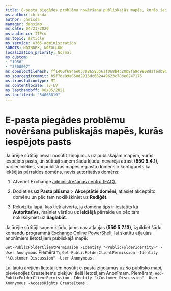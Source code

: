 ```yaml
---
title: E-pasta piegādes problēmu novēršana publiskajās mapēs, kurās iespējots pasts
ms.author: chrisda
author: chrisda
manager: dansimp
ms.date: 04/21/2020
ms.audience: ITPro
ms.topic: article
ms.service: o365-administration
ROBOTS: NOINDEX, NOFOLLOW
localization_priority: Normal
ms.custom:
- "1956"
- "3500007"
ms.openlocfilehash: ff1400f694ae037a8658356af068b4c20b8fa9d9908dafedb90db7bb6859530f
ms.sourcegitcommit: b5f7da89a650d2915dc652449623c78be6247175
ms.translationtype: MT
ms.contentlocale: lv-LV
ms.lasthandoff: 08/05/2021
ms.locfileid: "54068819"
---
```

# <a name="fix-email-delivery-issues-to-mail-enabled-public-folders"></a>E-pasta piegādes problēmu novēršana publiskajās mapēs, kurās iespējots pasts

Ja ārējie sūtītāji nevar nosūtīt ziņojumus uz publiskajām mapēm, kurās iespējots pasts, un sūtītāji saņem šādu kļūdu: nevarēja atrast **(550 5.4.1),** pārliecinieties, vai publiskās mapes e-pasta domēns ir konfigurēts kā iekšējās pārraides domēns, nevis autoritatīvs domēns:

1. Atveriet Exchange [administrēšanas centru (EAC).](https://docs.microsoft.com/Exchange/exchange-admin-center)

2. Dodieties **uz Pasta plūsma** \> **Akceptētie domēni**, atlasiet akceptēto domēnu un pēc tam noklikšķiniet uz **Rediģēt**.

3. Rekvizītu lapā, kas tiek atvērta, ja domēna tips ir iestatīts kā **Autoritatīvs,** mainiet vērtību uz **Iekšējā** pārraide un pēc tam noklikšķiniet uz **Saglabāt**.

Ja ārējie sūtītāji saņem kļūdu, jums nav atļaujas **(550 5.7.13),** izpildiet šādu komandu programmā [Exchange Online PowerShell,](https://docs.microsoft.com/powershell/exchange/exchange-online/connect-to-exchange-online-powershell/connect-to-exchange-online-powershell) lai skatītu atļaujas anonīmiem lietotājiem publiskajā mapē:

`Get-PublicFolderClientPermission -Identity "<PublicFolderIdentity>" -User Anonymous` Piemēram, `Get-PublicFolderClientPermission -Identity "\Customer Discussion" -User Anonymous` .

Lai ļautu ārējiem lietotājiem nosūtīt e-pasta ziņojumus uz šo publisko mapi, pievienojiet CreateItems piekļuvi tieši lietotājam Anonīmam. Piemēram, `Add-PublicFolderClientPermission -Identity "\Customer Discussion" -User Anonymous -AccessRights CreateItems` .

